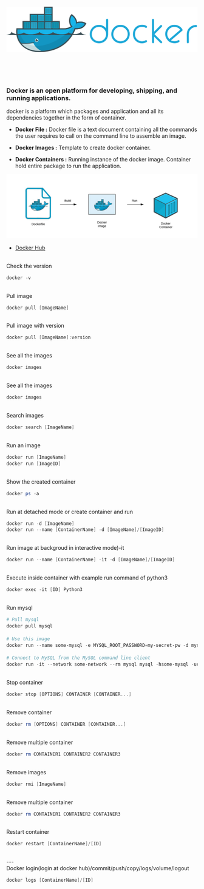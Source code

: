 <p align="center">
<img src="Docker/Docker1.svg" width="700">
</p>

<br/>
<br/>
<br/>

### Docker is an open platform for developing, shipping, and running applications.

docker is a platform which packages and application and all its dependencies together in the form of container.

- **Docker File :** Docker file is a text document containing all the commands the user requires to call on the command line to assemble an image.

- **Docker Images :**  Template to create docker container.

- **Docker Containers :** Running instance of the docker image. Container hold entire package to run the application.
<p align="center">
<img src="Docker/0_CP98BIIBgMG2K3u5.png" width="600">
</p>

- <a href="https://hub.docker.com/"> Docker Hub </a>

<br>
Check the version

```powershell
docker -v
```
<br>
Pull image

```powershell
docker pull [ImageName]
```

<br>
Pull image with version

```powershell
docker pull [ImageName]:version
```

<br>
See all the images

```powershell
docker images
```

<br>
See all the images

```powershell
docker images
```

<br>
Search images

```powershell
docker search [ImageName]
```

<br>
Run an image 

```powershell
docker run [ImageName]
docker run [ImageID]
```

<br>
Show the created container

```powershell
docker ps -a
```

<br>
Run at detached mode or create container and run

```powershell
docker run -d [ImageName]
docker run --name [ContainerName] -d [ImageName]/[ImageID]
```

<br>
Run image at backgroud in interactive mode)-it

```powershell
docker run --name [ContainerName] -it -d [ImageName]/[ImageID]
```

<br>
Execute inside container with example run command of python3

```powershell
docker exec -it [ID] Python3
```

<br>
Run mysql

```powershell
# Pull mysql
docker pull mysql

# Use this image
docker run --name some-mysql -e MYSQL_ROOT_PASSWORD=my-secret-pw -d mysql:tag

# Connect to MySQL from the MySQL command line client
docker run -it --network some-network --rm mysql mysql -hsome-mysql -uexample-user -p
```

<br>
Stop container

```powershell
docker stop [OPTIONS] CONTAINER [CONTAINER...]
```

<br>
Remove container

```powershell
docker rm [OPTIONS] CONTAINER [CONTAINER...]
```

<br>
Remove multiple container

```powershell
docker rm CONTAINER1 CONTAINER2 CONTAINER3
```

<br>
Remove images

```powershell
docker rmi [ImageName]
```

<br>
Remove multiple container

```powershell
docker rm CONTAINER1 CONTAINER2 CONTAINER3
```

<br>
Restart container

```powershell
docker restart [ContainerName]/[ID]
```

<br>
---

<br>
Docker login(login at docker hub)/commit/push/copy/logs/volume/logout

```powershell
docker logs [ContainerName]/[ID]
```
